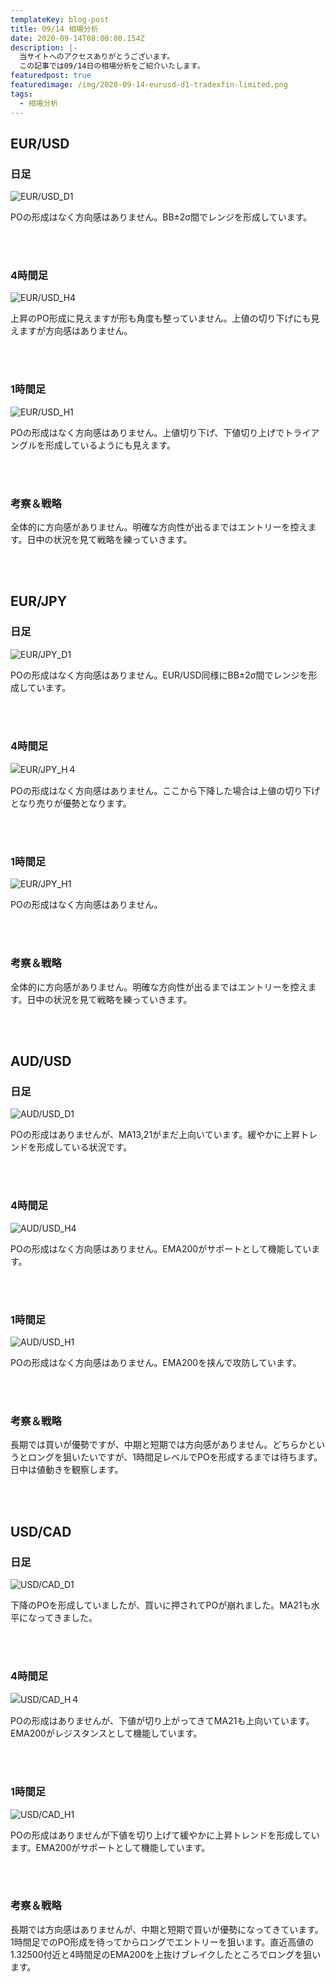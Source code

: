 ```yaml
---
templateKey: blog-post
title: 09/14 相場分析
date: 2020-09-14T08:00:00.154Z
description: |-
  当サイトへのアクセスありがとうございます。
  この記事では09/14日の相場分析をご紹介いたします。
featuredpost: true
featuredimage: /img/2020-09-14-eurusd-d1-tradexfin-limited.png
tags:
  - 相場分析
---
```

## EUR/USD

### 日足

![EUR/USD_D1](/img/2020-09-14-eurusd-d1-tradexfin-limited.png)

POの形成はなく方向感はありません。BB±2σ間でレンジを形成しています。

<br>
<br>

### 4時間足

![EUR/USD_H4](/img/2020-09-14-eurusd-h4-tradexfin-limited.png)

上昇のPO形成に見えますが形も角度も整っていません。上値の切り下げにも見えますが方向感はありません。

<br>
<br>

### 1時間足

![EUR/USD_H1](/img/2020-09-14-eurusd-h1-tradexfin-limited.png)

POの形成はなく方向感はありません。上値切り下げ、下値切り上げでトライアングルを形成しているようにも見えます。

<br>
<br>

### 考察＆戦略

全体的に方向感がありません。明確な方向性が出るまではエントリーを控えます。日中の状況を見て戦略を練っていきます。

<br>
<br>

## EUR/JPY

### 日足

![EUR/JPY_D1](/img/2020-09-14-eurjpy-d1-tradexfin-limited.png)

POの形成はなく方向感はありません。EUR/USD同様にBB±2σ間でレンジを形成しています。

<br>
<br>

### 4時間足

![EUR/JPY_H４](/img/2020-09-14-eurjpy-h4-tradexfin-limited.png)

POの形成はなく方向感はありません。ここから下降した場合は上値の切り下げとなり売りが優勢となります。

<br>
<br>

### 1時間足

![EUR/JPY_H1](/img/2020-09-14-eurjpy-h1-tradexfin-limited.png)

POの形成はなく方向感はありません。

<br>
<br>

### 考察＆戦略

全体的に方向感がありません。明確な方向性が出るまではエントリーを控えます。日中の状況を見て戦略を練っていきます。

<br>
<br>

## AUD/USD

### 日足

![AUD/USD_D1](/img/2020-09-14-audusd-d1-tradexfin-limited.png)

POの形成はありませんが、MA13,21がまだ上向いています。緩やかに上昇トレンドを形成している状況です。

<br>
<br>

### 4時間足

![AUD/USD_H4](/img/2020-09-14-audusd-h4-tradexfin-limited.png)

POの形成はなく方向感はありません。EMA200がサポートとして機能しています。

<br>
<br>

### 1時間足

![AUD/USD_H1](/img/2020-09-14-audusd-h1-tradexfin-limited.png)

POの形成はなく方向感はありません。EMA200を挟んで攻防しています。

<br>
<br>

### 考察＆戦略

長期では買いが優勢ですが、中期と短期では方向感がありません。どちらかというとロングを狙いたいですが、1時間足レベルでPOを形成するまでは待ちます。日中は値動きを観察します。

<br>
<br>

## USD/CAD

### 日足

![USD/CAD_D1](/img/2020-09-14-usdcad-d1-tradexfin-limited.png)

下降のPOを形成していましたが、買いに押されてPOが崩れました。MA21も水平になってきました。

<br>
<br>

### 4時間足

![USD/CAD_H４](/img/2020-09-14-usdcad-h4-tradexfin-limited.png)

POの形成はありませんが、下値が切り上がってきてMA21も上向いています。EMA200がレジスタンスとして機能しています。

<br>
<br>

### 1時間足

![USD/CAD_H1](/img/2020-09-14-usdcad-h1-tradexfin-limited.png)

POの形成はありませんが下値を切り上げて緩やかに上昇トレンドを形成しています。EMA200がサポートとして機能しています。

<br>
<br>

### 考察＆戦略

長期では方向感はありませんが、中期と短期で買いが優勢になってきています。1時間足でのPO形成を待ってからロングでエントリーを狙います。直近高値の1.32500付近と4時間足のEMA200を上抜けブレイクしたところでロングを狙います。

